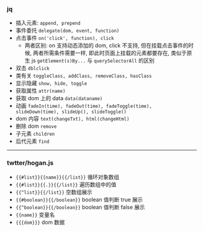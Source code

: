 ### jq
- 插入元素:
  `append, prepend`
- 事件委托
  `delegate(dom, event, function)`
- 点击事件
  `on('click', function), click`
  - 两者区别: on 支持动态添加的 dom, click 不支持, 但在挂载点击事件的时候, 两者所需条件需要一样, 即此时页面上挂载的元素都要存在, 类似于原生 js `getElement(s)By...` 与 `querySelectorAll` 的区别
- 双击
  `dblclick`
- 类有关
  `toggleClass, addClass, removeClass, hasClass`
- 显示隐藏
  `show, hide, toggle`
- 获取属性
  `attr(name)`
- 获取 dom 上的 data
  `data(dataname)`
- 动画
  `fadeIn(time), fadeOut(time), fadeToggle(time), slideDown(time), slideUp(), slideToggle()`
- dom 内容
  `text(changeTxt), html(changeHtml)`
- 删除 dom
  `remove`
- 子元素
  `children`
- 后代元素
  `find`
---
### twtter/hogan.js
- `{{#list}}{{name}}{{/list}}`
  循环对象数组
- `{{#list}}{{.}}{{/list}}`
  遍历数组中的值
- `{{^list}}{{/list}}`
  空数组展示
- `{{#boolean}}{{/boolean}}`
  boolean 值判断 true 展示
- `{{^boolean}}{{/boolean}}`
  boolean 值判断 false 展示
- `{{name}}`
  变量名
- `{{{dom}}}`
  dom 数据